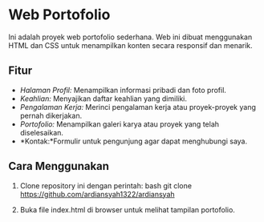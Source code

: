 # Web Portofolio

Ini adalah proyek web portofolio sederhana. Web ini dibuat menggunakan HTML dan CSS untuk menampilkan konten secara responsif dan menarik.

## Fitur
- *Halaman Profil:* Menampilkan informasi pribadi dan foto profil.
- *Keahlian:* Menyajikan daftar keahlian yang dimiliki.
- *Pengalaman Kerja:* Merinci pengalaman kerja atau proyek-proyek yang pernah dikerjakan.
- *Portofolio:* Menampilkan galeri karya atau proyek yang telah diselesaikan.
- *Kontak:*Formulir untuk pengunjung agar dapat menghubungi saya.

## Cara Menggunakan
1. Clone repository ini dengan perintah:
    bash
    git clone https://github.com/ardiansyah1322/ardiansyah
    
2. Buka file index.html di browser untuk melihat tampilan portofolio.

